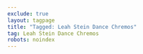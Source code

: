```yaml
---
exclude: true
layout: tagpage
title: "Tagged: Leah Stein Dance Chremos"
tag: Leah Stein Dance Chremos
robots: noindex
---
```

